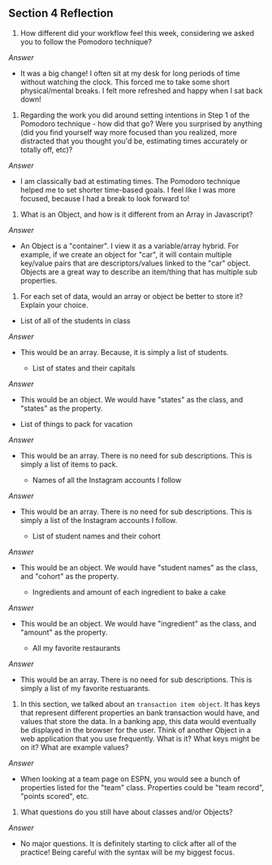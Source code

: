 ## Section 4 Reflection

1. How different did your workflow feel this week, considering we asked you to follow the Pomodoro technique?

*Answer*
- It was a big change! I often sit at my desk for long periods of time without watching the clock. This forced me to take some short physical/mental breaks. I felt more refreshed and happy when I sat back down!

1. Regarding the work you did around setting intentions in Step 1 of the Pomodoro technique - how did that go? Were you surprised by anything (did you find yourself way more focused than you realized, more distracted that you thought you'd be, estimating times accurately or totally off, etc)?

*Answer*
- I am classically bad at estimating times. The Pomodoro technique helped me to set shorter time-based goals. I feel like I was more focused, because I had a break to look forward to!

1. What is an Object, and how is it different from an Array in Javascript?

*Answer*
- An Object is a "container". I view it as a variable/array hybrid. For example, if we create an object for "car", it will contain multiple key/value pairs that are descriptors/values linked to the "car" object. Objects are a great way to describe an item/thing that has multiple sub properties.

1. For each set of data, would an array or object be better to store it? Explain your choice.

  * List of all of the students in class

*Answer*
- This would be an array. Because, it is simply a list of students.

  * List of states and their capitals

*Answer*
-  This would be an object. We would have "states" as the class, and "states" as the property.

  * List of things to pack for vacation

*Answer*
- This would be an array. There is no need for sub descriptions. This is simply a list of items to pack.

  * Names of all the Instagram accounts I follow

*Answer*
- This would be an array. There is no need for sub descriptions. This is simply a list of the Instagram accounts I follow.

  * List of student names and their cohort

*Answer*
- This would be an object. We would have "student names" as the class, and "cohort" as the property.

  * Ingredients and amount of each ingredient to bake a cake

*Answer*
- This would be an object. We would have "ingredient" as the class, and "amount" as the property.

  * All my favorite restaurants

*Answer*
- This would be an array. There is no need for sub descriptions. This is simply a list of my favorite restuarants.


1. In this section, we talked about an `transaction item object`. It has keys that represent different properties an bank transaction would have, and values that store the data. In a banking app, this data would eventually be displayed in the browser for the user. Think of another Object in a web application that you use frequently. What is it? What keys might be on it? What are example values?

*Answer*
- When looking at a team page on ESPN, you would see a bunch of properties listed for the "team" class. Properties could be "team record", "points scored", etc.

1. What questions do you still have about classes and/or Objects?

*Answer*
- No major questions. It is definitely starting to click after all of the practice! Being careful with the syntax will be my biggest focus.
